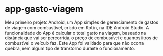 # app-gasto-viagem

Meu primeiro projeto Android, um App simples de gerenciamento de gastos de viagem com combustível, criado em Kotlin, na IDE Android Studio.
A funcionalidade do App é calcular o total gasto na viagem, baseado na distância que vai ser percorrida, o preço do combustível e quantos litros de combustível o veículo faz. 
Este App foi validado para que não ocorra quebra, nem algum tipo de transtorno durante o funcionamento.
